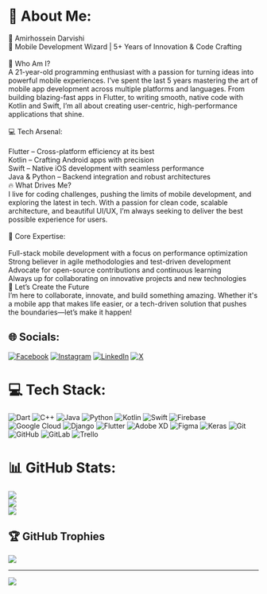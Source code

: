 # 💫 About Me:
👋 Amirhossein Darvishi<br>🌟 Mobile Development Wizard | 5+ Years of Innovation & Code Crafting<br><br>🚀 Who Am I?<br>A 21-year-old programming enthusiast with a passion for turning ideas into powerful mobile experiences. I’ve spent the last 5 years mastering the art of mobile app development across multiple platforms and languages. From building blazing-fast apps in Flutter, to writing smooth, native code with Kotlin and Swift, I’m all about creating user-centric, high-performance applications that shine.<br><br>💻 Tech Arsenal:<br><br>Flutter – Cross-platform efficiency at its best<br>Kotlin – Crafting Android apps with precision<br>Swift – Native iOS development with seamless performance<br>Java & Python – Backend integration and robust architectures<br>🔥 What Drives Me?<br>I live for coding challenges, pushing the limits of mobile development, and exploring the latest in tech. With a passion for clean code, scalable architecture, and beautiful UI/UX, I’m always seeking to deliver the best possible experience for users.<br><br>🎯 Core Expertise:<br><br>Full-stack mobile development with a focus on performance optimization<br>Strong believer in agile methodologies and test-driven development<br>Advocate for open-source contributions and continuous learning<br>Always up for collaborating on innovative projects and new technologies<br>🌱 Let’s Create the Future<br>I’m here to collaborate, innovate, and build something amazing. Whether it's a mobile app that makes life easier, or a tech-driven solution that pushes the boundaries—let’s make it happen!


## 🌐 Socials:
[![Facebook](https://img.shields.io/badge/Facebook-%231877F2.svg?logo=Facebook&logoColor=white)](https://facebook.com/Amirho33in.real) [![Instagram](https://img.shields.io/badge/Instagram-%23E4405F.svg?logo=Instagram&logoColor=white)](https://instagram.com/Amirho33in.real) [![LinkedIn](https://img.shields.io/badge/LinkedIn-%230077B5.svg?logo=linkedin&logoColor=white)](https://linkedin.com/in/amirhossein-darvishi-bab190322) [![X](https://img.shields.io/badge/X-black.svg?logo=X&logoColor=white)](https://x.com/Amieho33in_real) 

# 💻 Tech Stack:
![Dart](https://img.shields.io/badge/dart-%230175C2.svg?style=for-the-badge&logo=dart&logoColor=white) ![C++](https://img.shields.io/badge/c++-%2300599C.svg?style=for-the-badge&logo=c%2B%2B&logoColor=white) ![Java](https://img.shields.io/badge/java-%23ED8B00.svg?style=for-the-badge&logo=openjdk&logoColor=white) ![Python](https://img.shields.io/badge/python-3670A0?style=for-the-badge&logo=python&logoColor=ffdd54) ![Kotlin](https://img.shields.io/badge/kotlin-%237F52FF.svg?style=for-the-badge&logo=kotlin&logoColor=white) ![Swift](https://img.shields.io/badge/swift-F54A2A?style=for-the-badge&logo=swift&logoColor=white) ![Firebase](https://img.shields.io/badge/firebase-%23039BE5.svg?style=for-the-badge&logo=firebase) ![Google Cloud](https://img.shields.io/badge/GoogleCloud-%234285F4.svg?style=for-the-badge&logo=google-cloud&logoColor=white) ![Django](https://img.shields.io/badge/django-%23092E20.svg?style=for-the-badge&logo=django&logoColor=white) ![Flutter](https://img.shields.io/badge/Flutter-%2302569B.svg?style=for-the-badge&logo=Flutter&logoColor=white) ![Adobe XD](https://img.shields.io/badge/Adobe%20XD-470137?style=for-the-badge&logo=Adobe%20XD&logoColor=#FF61F6) ![Figma](https://img.shields.io/badge/figma-%23F24E1E.svg?style=for-the-badge&logo=figma&logoColor=white) ![Keras](https://img.shields.io/badge/Keras-%23D00000.svg?style=for-the-badge&logo=Keras&logoColor=white) ![Git](https://img.shields.io/badge/git-%23F05033.svg?style=for-the-badge&logo=git&logoColor=white) ![GitHub](https://img.shields.io/badge/github-%23121011.svg?style=for-the-badge&logo=github&logoColor=white) ![GitLab](https://img.shields.io/badge/gitlab-%23181717.svg?style=for-the-badge&logo=gitlab&logoColor=white) ![Trello](https://img.shields.io/badge/Trello-%23026AA7.svg?style=for-the-badge&logo=Trello&logoColor=white)
# 📊 GitHub Stats:
![](https://github-readme-stats.vercel.app/api?username=AMIRHOSSEINDARVISHI&theme=gruvbox_light&hide_border=false&include_all_commits=true&count_private=true)<br/>
![](https://github-readme-streak-stats.herokuapp.com/?user=AMIRHOSSEINDARVISHI&theme=gruvbox_light&hide_border=false)<br/>
![](https://github-readme-stats.vercel.app/api/top-langs/?username=AMIRHOSSEINDARVISHI&theme=gruvbox_light&hide_border=false&include_all_commits=true&count_private=true&layout=compact)

## 🏆 GitHub Trophies
![](https://github-profile-trophy.vercel.app/?username=lucthienphong1120&theme=radical&no-frame=false&no-bg=true&margin-w=4)

---
[![](https://visitcount.itsvg.in/api?id=AMIRHOSSEINDARVISHI&icon=0&color=0)](https://visitcount.itsvg.in)

<!-- Proudly created with GPRM ( https://gprm.itsvg.in ) -->
